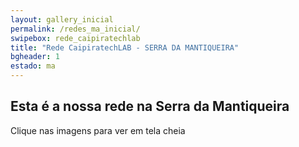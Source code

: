 ```yaml
---
layout: gallery_inicial
permalink: /redes_ma_inicial/
swipebox: rede_caipiratechlab
title: "Rede CaipiratechLAB - SERRA DA MANTIQUEIRA"
bgheader: 1
estado: ma
---
```


## Esta é a nossa rede na Serra da Mantiqueira

Clique nas imagens para ver em tela cheia


